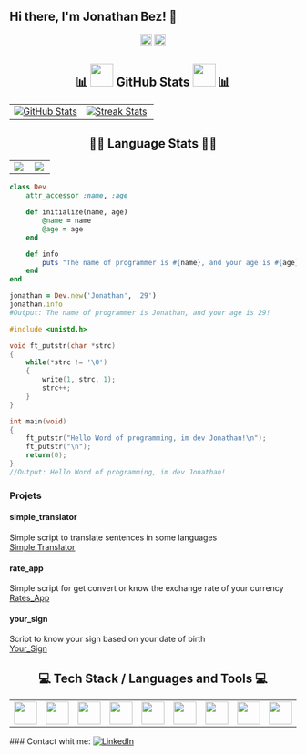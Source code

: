 ## Hi there, I'm Jonathan Bez! 👋 
<div align="center">
  
  <img height="20" src="https://wakatime.com/badge/user/1660ecce-b966-4a28-8c5f-ae0c1eec3a0c.svg"/>
<img height="20" src="https://komarev.com/ghpvc/?username=Jonathanbez"/>
</div>


<h2 align="center">📊 <img src="https://github.githubassets.com/assets/mona-loading-dark-7701a7b97370.gif" width="40" height="40" /> GitHub Stats <img src="https://github.githubassets.com/assets/mona-loading-dark-7701a7b97370.gif" width="40" height="40" /> 📊</h2>

<table width="100%">
  <tr>
    <td width="50%">
        <a href="https://github.com/Jonathanbez">
          <img align="center" src="https://github-readme-stats-sigma-five.vercel.app/api?username=Jonathanbez&theme=great-gatsby&hide_border=false&include_all_commits=true&count_private=true&show_icons=true" alt="GitHub Stats" />
        </a>
      </td>
    <td width="50%">
        <a href="https://github.com/Jonathanbez">
          <img align="center" src="https://github-readme-streak-stats-seven-psi.vercel.app?user=Jonathanbez&theme=great-gatsby" alt="Streak Stats" />
        </a>
    </td>
  </tr>
</table>
<h2 align="center">🧑‍💻 Language Stats 🧑‍💻</h2>

<table width="100%" align="center">
  </tr>
  <tr>
    <td width="45%"  align="center">
        <a href="https://github.com/Jonathanbez">
          <img align="center" src="https://github-readme-stats.vercel.app/api/top-langs/?username=Jonathanbez&layout=compact&theme=great-gatsby&langs_count=10" />
        </a>
    </td>
    <td width="55%"  align="center">
        <a href="https://github.com/Jonathanbez">
          <img align="center" src="https://github-readme-stats.vercel.app/api/wakatime?username=Jonathanbez&layout=compact&theme=great-gatsby&langs_count=10" />
        </a>
      </td>
  </tr>
</table>

```ruby
class Dev
    attr_accessor :name, :age

    def initialize(name, age)
        @name = name
        @age = age
    end

    def info
        puts "The name of programmer is #{name}, and your age is #{age}!"
    end
end

jonathan = Dev.new('Jonathan', '29')
jonathan.info
#Output: The name of programmer is Jonathan, and your age is 29!
```
```c
#include <unistd.h>

void ft_putstr(char *strc)
{
	while(*strc != '\0')
	{
		write(1, strc, 1);
		strc++;
	}
}

int main(void)
{
	ft_putstr("Hello Word of programming, im dev Jonathan!\n");
	ft_putstr("\n");
	return(0);
}
//Output: Hello Word of programming, im dev Jonathan!
```
### Projets

#### simple_translator
Simple script to translate sentences in some languages   
[Simple Translator](https://github.com/Jonathanbez/simple_translator)

#### rate_app 
Simple script for get convert or know the exchange rate of your currency  
[Rates_App](https://github.com/Jonathanbez/rates_app)

#### your_sign
Script to know your sign based on your date of birth  
[Your_Sign](https://github.com/Jonathanbez/ruby_course_onebitcode/blob/master/projects/your_sign.rb)

<h2 align="center">💻 Tech Stack / Languages and Tools 💻</h2>


<table width="100%" align="center">
  <tr>
    <td align="center">
        <img height="40" align="center" src="https://upload.wikimedia.org/wikipedia/commons/1/19/C_Logo.png" />
    </td>
    <td align="center">
        <img height="40" align="center" src="https://upload.wikimedia.org/wikipedia/commons/1/18/ISO_C%2B%2B_Logo.svg" />
    </td>
    <td align="center">
        <img height="40" align="center" src="https://upload.wikimedia.org/wikipedia/commons/7/73/Ruby_logo.svg" />
    </td>
    <td align="center">
        <img height="40" align="center" src="https://upload.wikimedia.org/wikipedia/commons/c/c3/Ruby_on_Rails_logo.svg" />
    </td>
	<td align="center">
        <img height="40" align="center" src="https://upload.wikimedia.org/wikipedia/commons/thumb/c/c3/Python-logo-notext.svg/1869px-Python-logo-notext.svg.png" />
    </td>
        <td align="center">
        <img height="40" align="center" src="https://upload.wikimedia.org/wikipedia/commons/9/94/Ubuntu_logoib.svg" />
    </td>
    <td align="center">
        <img height="40" align="center" src="https://upload.wikimedia.org/wikipedia/commons/8/82/Gnu-bash-logo.svg" />
      <td align="center">
        <img height="40" align="center" src="https://upload.wikimedia.org/wikipedia/commons/1/1e/Oh_My_Zsh_logo.png" />
    </td>
    </td>
	<td aligh="center">
	<img height="40" aligh="center" src="https://upload.wikimedia.org/wikipedia/commons/9/9f/Vimlogo.svg" />
    </td>
    <td align="center">
        <img height="40" align="center" src="https://upload.wikimedia.org/wikipedia/commons/e/e0/Git-logo.svg" />
    </td>
    <td align="center">
        <img height="40" align="center" src="https://upload.wikimedia.org/wikipedia/commons/c/c2/GitHub_Invertocat_Logo.svg" />    
    </td>
  </tr>
</table>  
### Contact whit me: 
 <a href="https://www.linkedin.com/in/jonathan-bezerra-b483b6148/">
  <img src="https://img.shields.io/badge/-Linkedin-0e76a8?style=flat-square&logo=Linkedin&logoColor=white" alt="LinkedIn"/>
</a>
